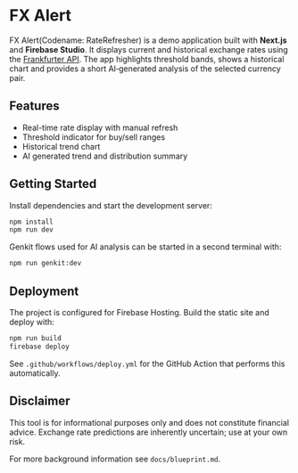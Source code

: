 # FX Alert 

FX Alert(Codename: RateRefresher) is a demo application built with **Next.js** and
**Firebase Studio**. It displays current and historical exchange rates using the
[Frankfurter API](https://www.frankfurter.app/). The app highlights threshold
bands, shows a historical chart and provides a short AI‑generated analysis of
the selected currency pair.

## Features

- Real-time rate display with manual refresh
- Threshold indicator for buy/sell ranges
- Historical trend chart
- AI generated trend and distribution summary

## Getting Started

Install dependencies and start the development server:

```bash
npm install
npm run dev
```

Genkit flows used for AI analysis can be started in a second terminal with:

```bash
npm run genkit:dev
```

## Deployment

The project is configured for Firebase Hosting. Build the static site and
deploy with:

```bash
npm run build
firebase deploy
```

See `.github/workflows/deploy.yml` for the GitHub Action that performs this
automatically.

## Disclaimer

This tool is for informational purposes only and does not constitute financial
advice. Exchange rate predictions are inherently uncertain; use at your own
risk.

For more background information see `docs/blueprint.md`.
